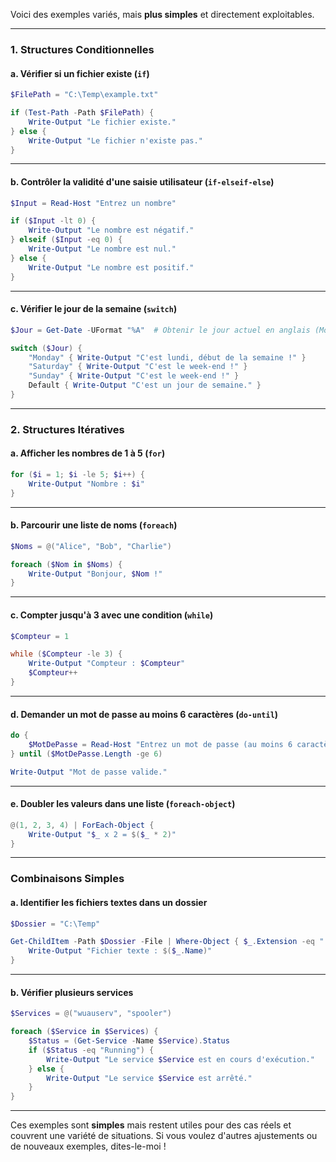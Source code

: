 Voici des exemples variés, mais **plus simples** et directement exploitables.

---

### **1. Structures Conditionnelles**

#### **a. Vérifier si un fichier existe (`if`)**
```powershell
$FilePath = "C:\Temp\example.txt"

if (Test-Path -Path $FilePath) {
    Write-Output "Le fichier existe."
} else {
    Write-Output "Le fichier n'existe pas."
}
```

---

#### **b. Contrôler la validité d'une saisie utilisateur (`if-elseif-else`)**
```powershell
$Input = Read-Host "Entrez un nombre"

if ($Input -lt 0) {
    Write-Output "Le nombre est négatif."
} elseif ($Input -eq 0) {
    Write-Output "Le nombre est nul."
} else {
    Write-Output "Le nombre est positif."
}
```

---

#### **c. Vérifier le jour de la semaine (`switch`)**
```powershell
$Jour = Get-Date -UFormat "%A"  # Obtenir le jour actuel en anglais (Monday, Tuesday, etc.)

switch ($Jour) {
    "Monday" { Write-Output "C'est lundi, début de la semaine !" }
    "Saturday" { Write-Output "C'est le week-end !" }
    "Sunday" { Write-Output "C'est le week-end !" }
    Default { Write-Output "C'est un jour de semaine." }
}
```

---

### **2. Structures Itératives**

#### **a. Afficher les nombres de 1 à 5 (`for`)**
```powershell
for ($i = 1; $i -le 5; $i++) {
    Write-Output "Nombre : $i"
}
```

---

#### **b. Parcourir une liste de noms (`foreach`)**
```powershell
$Noms = @("Alice", "Bob", "Charlie")

foreach ($Nom in $Noms) {
    Write-Output "Bonjour, $Nom !"
}
```

---

#### **c. Compter jusqu'à 3 avec une condition (`while`)**
```powershell
$Compteur = 1

while ($Compteur -le 3) {
    Write-Output "Compteur : $Compteur"
    $Compteur++
}
```

---

#### **d. Demander un mot de passe au moins 6 caractères (`do-until`)**
```powershell
do {
    $MotDePasse = Read-Host "Entrez un mot de passe (au moins 6 caractères)"
} until ($MotDePasse.Length -ge 6)

Write-Output "Mot de passe valide."
```

---

#### **e. Doubler les valeurs dans une liste (`foreach-object`)**
```powershell
@(1, 2, 3, 4) | ForEach-Object {
    Write-Output "$_ x 2 = $($_ * 2)"
}
```

---

### **Combinaisons Simples**

#### **a. Identifier les fichiers textes dans un dossier**
```powershell
$Dossier = "C:\Temp"

Get-ChildItem -Path $Dossier -File | Where-Object { $_.Extension -eq ".txt" } | ForEach-Object {
    Write-Output "Fichier texte : $($_.Name)"
}
```

---

#### **b. Vérifier plusieurs services**
```powershell
$Services = @("wuauserv", "spooler")

foreach ($Service in $Services) {
    $Status = (Get-Service -Name $Service).Status
    if ($Status -eq "Running") {
        Write-Output "Le service $Service est en cours d'exécution."
    } else {
        Write-Output "Le service $Service est arrêté."
    }
}
```

---

Ces exemples sont **simples** mais restent utiles pour des cas réels et couvrent une variété de situations. Si vous voulez d'autres ajustements ou de nouveaux exemples, dites-le-moi !